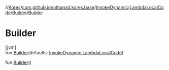 //[Kores](../../../../../index.md)/[com.github.jonathanxd.kores.base](../../../index.md)/[InvokeDynamic](../../index.md)/[LambdaLocalCode](../index.md)/[Builder](index.md)/[Builder](-builder.md)

# Builder

[jvm]\
fun [Builder](-builder.md)(defaults: [InvokeDynamic.LambdaLocalCode](../index.md))

fun [Builder](-builder.md)()
